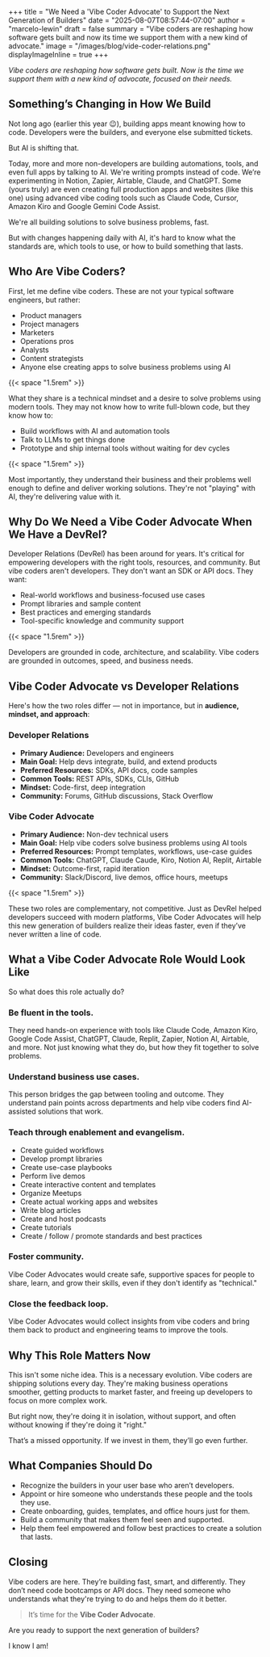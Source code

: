 +++
title = "We Need a 'Vibe Coder Advocate' to Support the Next Generation of Builders"
date = "2025-08-07T08:57:44-07:00"
author = "marcelo-lewin"
draft = false
summary = "Vibe coders are reshaping how software gets built and now its time we support them with a new kind of advocate."
image = "/images/blog/vide-coder-relations.png"
displayImageInline = true
+++

*Vibe coders are reshaping how software gets built. Now is the time we support them with a new kind of advocate, focused on their needs.*


## Something’s Changing in How We Build

Not long ago (earlier this year 😉), building apps meant knowing how to code. Developers were the builders, and everyone else submitted tickets.

But AI is shifting that.

Today, more and more non-developers are building automations, tools, and even full apps by talking to AI. We're writing prompts instead of code. We’re experimenting in Notion, Zapier, Airtable, Claude, and ChatGPT. Some (yours truly) are even creating full production apps and websites (like this one) using advanced vibe coding tools such as Claude Code, Cursor, Amazon Kiro and Google Gemini Code Assist.

We're all building solutions to solve business problems, fast.

But with changes happening daily with AI, it's hard to know what the standards are, which tools to use, or how to build something that lasts.

## Who Are Vibe Coders?

First, let me define vibe coders. These are not your typical software engineers, but rather:

- Product managers
- Project managers
- Marketers
- Operations pros
- Analysts
- Content strategists
- Anyone else creating apps to solve business problems using AI

{{< space "1.5rem" >}}

What they share is a technical mindset and a desire to solve problems using modern tools. They may not know how to write full-blown code, but they know how to:

- Build workflows with AI and automation tools
- Talk to LLMs to get things done
- Prototype and ship internal tools without waiting for dev cycles

{{< space "1.5rem" >}}

Most importantly, they understand their business and their problems well enough to define and deliver working solutions. They're not "playing" with AI, they're delivering value with it.

## Why Do We Need a Vibe Coder Advocate When We Have a DevRel?

Developer Relations (DevRel) has been around for years. It's critical for empowering developers with the right tools, resources, and community. But vibe coders aren't developers. They don't want an SDK or API docs. They want:

- Real-world workflows and business-focused use cases
- Prompt libraries and sample content
- Best practices and emerging standards
- Tool-specific knowledge and community support

{{< space "1.5rem" >}}

Developers are grounded in code, architecture, and scalability. Vibe coders are grounded in outcomes, speed, and business needs.

## Vibe Coder Advocate vs Developer Relations

Here's how the two roles differ — not in importance, but in **audience, mindset, and approach**:

### Developer Relations
- **Primary Audience:** Developers and engineers  
- **Main Goal:** Help devs integrate, build, and extend products  
- **Preferred Resources:** SDKs, API docs, code samples  
- **Common Tools:** REST APIs, SDKs, CLIs, GitHub  
- **Mindset:** Code-first, deep integration  
- **Community:** Forums, GitHub discussions, Stack Overflow  

### Vibe Coder Advocate
- **Primary Audience:** Non-dev technical users
- **Main Goal:** Help vibe coders solve business problems using AI tools  
- **Preferred Resources:** Prompt templates, workflows, use-case guides  
- **Common Tools:** ChatGPT, Claude Caude, Kiro, Notion AI, Replit, Airtable  
- **Mindset:** Outcome-first, rapid iteration  
- **Community:** Slack/Discord, live demos, office hours, meetups  

{{< space "1.5rem" >}}

These two roles are complementary, not competitive. Just as DevRel helped developers succeed with modern platforms, Vibe Coder Advocates will help this new generation of builders realize their ideas faster, even if they’ve never written a line of code.

## What a Vibe Coder Advocate Role Would Look Like

So what does this role actually do?

### Be fluent in the tools.
They need hands-on experience with tools like Claude Code, Amazon Kiro, Google Code Assist, ChatGPT, Claude, Replit, Zapier, Notion AI, Airtable, and more. Not just knowing what they do, but how they fit together to solve problems.

### Understand business use cases.
This person bridges the gap between tooling and outcome. They understand pain points across departments and help vibe coders find AI-assisted solutions that work.

### Teach through enablement and evangelism.

- Create guided workflows
- Develop prompt libraries
- Create use-case playbooks
- Perform live demos
- Create interactive content and templates
- Organize Meetups
- Create actual working apps and websites
- Write blog articles
- Create and host podcasts
- Create tutorials
- Create / follow / promote standards and best practices

### Foster community.
Vibe Coder Advocates would create safe, supportive spaces for people to share, learn, and grow their skills, even if they don't identify as "technical."

### Close the feedback loop.
Vibe Coder Advocates would collect insights from vibe coders and bring them back to product and engineering teams to improve the tools.

## Why This Role Matters Now

This isn't some niche idea. This is a necessary evolution. Vibe coders are shipping solutions every day. They're making business operations smoother, getting products to market faster, and freeing up developers to focus on more complex work.

But right now, they're doing it in isolation, without support, and often without knowing if they're doing it "right."

That’s a missed opportunity. If we invest in them, they’ll go even further.

## What Companies Should Do

- Recognize the builders in your user base who aren’t developers.
- Appoint or hire someone who understands these people and the tools they use.
- Create onboarding, guides, templates, and office hours just for them.
- Build a community that makes them feel seen and supported.
- Help them feel empowered and follow best practices to create a solution that lasts.

## Closing

Vibe coders are here. They’re building fast, smart, and differently. They don’t need code bootcamps or API docs. They need someone who understands what they're trying to do and helps them do it better.

> It’s time for the **Vibe Coder Advocate**.

Are you ready to support the next generation of builders?

I know I am!
